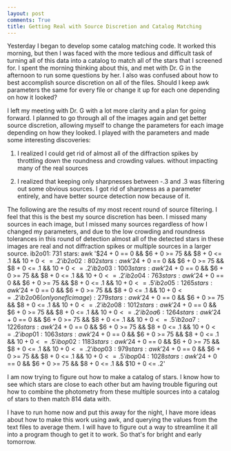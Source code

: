 ```yaml
---
layout: post
comments: True
title: Getting Real with Source Discretion and Catalog Matching
---
```

Yesterday I began to develop some catalog matching code. It worked this morning, but then I was faced with the more tedious and difficult task of turning all of this data into a catalog to match all of the stars that I screened for. I spent the morning thinking about this, and met with Dr. G in the afternoon to run some questions by her. I also was confused about how to best accomplish source discretion on all of the files. Should I keep awk parameters the same for every file or change it up for each one depending on how it looked?

I left my meeting with Dr. G with a lot more clarity and a plan for going forward. I planned to go through all of the images again and get better source discretion, allowing myself to change the parameters for each image depending on how they looked. I played with the parameters and made some interesting discoveries:

1) I realized I could get rid of almost all of the diffraction spikes by throttling down the roundness and crowding values. without impacting many of the real sources

2) I realized that keeping only sharpnesses between -.3 and .3 was filtering out some obvious sources. I got rid of sharpness as a parameter entirely, and have better source detection now because of it.

The following are the results of my most recent round of source filtering. I feel that this is the best my source discretion has been. I missed many sources in each image, but I missed many sources regardless of how I changed my parameters, and due to the low crowding and roundness tolerances in this round of detection almost all of the detected stars in these images are real and not diffraction spikes or multiple sources in a larger source.
ib2o01: 731 stars: awk '$24 + 0 == 0 && $6 + 0 >= 75 && $8 + 0 <= .1 && $10 + 0 <= .2'
ib2o02: 802 stars: awk '$24 + 0 == 0 && $6 + 0 >= 75 && $8 + 0 <= .1 && $10 + 0 <= .2'
ib2o03: 1003 stars: awk '$24 + 0 == 0 && $6 + 0 >= 75 && $8 + 0 <= .1 && $10 + 0 <= .2'
ib2o04: 763 stars: awk '$24 + 0 == 0 && $6 + 0 >= 75 && $8 + 0 <= .1 && $10 + 0 <= .5'
ib2o05: 1265 stars: awk '$24 + 0 == 0 && $6 + 0 >= 75 && $8 + 0 <= .1 && $10 + 0 <= .2'
ib2o06(only one flc image): 279 stars: awk '$24 + 0 == 0 && $6 + 0 >= 75 && $8 + 0 <= .1 && $10 + 0 <= .2'
ib2o08: 1012 stars: awk '$24 + 0 == 0 && $6 + 0 >= 75 && $8 + 0 <= .1 && $10 + 0 <= .2'
ib2oa6: 1264 stars: awk '$24 + 0 == 0 && $6 + 0 >= 75 && $8 + 0 <= .1 && $10 + 0 <= .5'
ib2oa7: 1226 stars: awk '$24 + 0 == 0 && $6 + 0 >= 75 && $8 + 0 <= .1 && $10 + 0 <= .2'
ibop01: 1063 stars: awk '$24 + 0 == 0 && $6 + 0 >= 75 && $8 + 0 <= .1 && $10 + 0 <= .5'
ibop02: 1183 stars: awk '$24 + 0 == 0 && $6 + 0 >= 75 && $8 + 0 <= .1 && $10 + 0 <= .2'
ibop03: 979 stars: awk '$24 + 0 == 0 && $6 + 0 >= 75 && $8 + 0 <= .1 && $10 + 0 <= .5'
ibop04: 1028 stars: awk '$24 + 0 == 0 && $6 + 0 >= 75 && $8 + 0 <= .1 && $10 + 0 <= .2'

I am now trying to figure out how to make a catalog of stars. I know how to see which stars are close to each other but am having trouble figuring out how to combine the photometry from these multiple sources into a catalog of stars to then match 814 data with.

I have to run home now and put this away for the night, I have more ideas about how to make this work using awk, and querying the values from the text files to average them. I will have to figure out a way to streamline it all into a program though to get it to work. So that's for bright and early tomorrow. 
